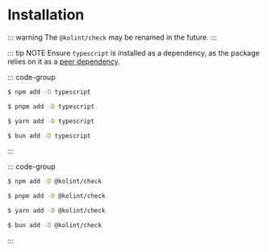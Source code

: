 # Installation

::: warning
The `@kolint/check` may be renamed in the future.
:::

::: tip NOTE
Ensure `typescript` is installed as a dependency, as the package relies on it as a [peer dependency](https://nodejs.org/en/blog/npm/peer-dependencies).

::: code-group

```sh [npm]
$ npm add -D typescript
```

```sh [pnpm]
$ pnpm add -D typescript
```

```sh [yarn]
$ yarn add -D typescript
```

```sh [bun]
$ bun add -D typescript
```

:::

::: code-group

```sh [npm]
$ npm add -D @kolint/check
```

```sh [pnpm]
$ pnpm add -D @kolint/check
```

```sh [yarn]
$ yarn add -D @kolint/check
```

```sh [bun]
$ bun add -D @kolint/check
```

:::

